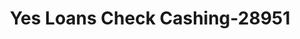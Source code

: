 ---
f_zip-code: 45631
f_state-code: OH
title: Yes Loans Check Cashing-28951
f_phone: 740-441-9484
f_city-only: Gallipolis
f_address: 266 Upper River Rd Gallipolis
f_location-unique-id: '28951'
slug: yes-loans-check-cashing-28951
updated-on: '2024-05-30T13:46:58.046Z'
created-on: '2024-05-30T13:36:59.803Z'
published-on: '2024-05-30T13:54:32.469Z'
f_city-state: cms/city/gallipolis-oh.md
f_company: cms/company/yes-loans-check-cashing.md
f_state: cms/state/ohio.md
layout: '[payday-loan].html'
tags: payday-loan
---